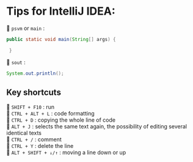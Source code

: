 # Tips for IntelliJ IDEA:

:small_orange_diamond: `psvm` or `main` :
```java
public static void main(String[] args) {

 }
```
:small_orange_diamond: `sout` :
```java
System.out.println();
```
## Key shortcuts

:small_orange_diamond: `SHIFT + F10` : run  
:small_orange_diamond: `CTRL + ALT + L` : code formatting  
:small_orange_diamond: `CTRL + D` : copying the whole line of code  
:small_orange_diamond: `ALT + J` : selects the same text again, the possibility of editing several identical texts  
:small_orange_diamond: `CTRL + /` : comment  
:small_orange_diamond: `CTRL + Y` : delete the line  
:small_orange_diamond: `ALT + SHIFT + ↓/↑` : moving a line down or up 
